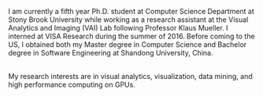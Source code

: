 I am currently a fifth year Ph.D. student at Computer Science Department at Stony Brook University while working as a research assistant at the Visual Analytics and Imaging (VAI) Lab following Professor Klaus Mueller. I interned at VISA Research during the summer of 2016. Before coming to the US, I obtained both my Master degree in Computer Science and Bachelor degree in Software Engineering at Shandong University, China.<br><br>

My research interests are in visual analytics, visualization, data mining, and high performance computing on GPUs.